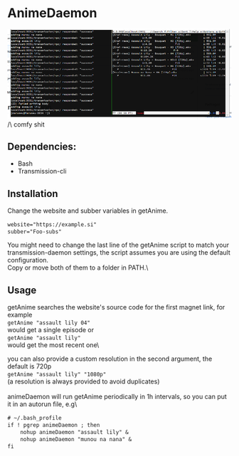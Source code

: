 # AnimeDaemon

![AnimeTools](example.png "AnimeTools")
  /\ comfy shit

## Dependencies:
- Bash
- Transmission-cli

## Installation
Change the website and subber variables in getAnime.
```
website="https://example.si"
subber="Foo-subs"
```
You might need to change the last line of the getAnime script to match your transmission-daemon settings, the script assumes you are using the default configuration.\
Copy or move both of them to a folder in PATH.\

## Usage
getAnime searches the website's source code for the first magnet link, for example\
`getAnime "assault lily 04"`\
would get a single episode or\
`getAnime "assault lily"`\
would get the most recent one\

you can also provide a custom resolution in the second argument, the default is 720p\
`getAnime "assault lily" "1080p"`\
(a resolution is always provided to avoid duplicates)\
\
animeDaemon will run getAnime periodically in 1h intervals, so you can put it in an autorun file, e.g\
```
# ~/.bash_profile
if ! pgrep animeDaemon ; then
	nohup animeDaemon "assault lily" &
	nohup animeDaemon "munou na nana" &
fi
```
